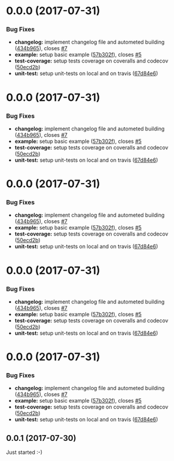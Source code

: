<a name="0.0.0"></a>
# 0.0.0 (2017-07-31)


### Bug Fixes

* **changelog:** implement changelog file and autometed building ([434b965](https://github.com/BioPhoton/angular-formatter-parser/commit/434b965)), closes [#7](https://github.com/BioPhoton/angular-formatter-parser/issues/7)
* **example:** setup basic example ([57b302f](https://github.com/BioPhoton/angular-formatter-parser/commit/57b302f)), closes [#5](https://github.com/BioPhoton/angular-formatter-parser/issues/5)
* **test-coverage:** setup tests coverage on coveralls and codecov ([50ecd2b](https://github.com/BioPhoton/angular-formatter-parser/commit/50ecd2b))
* **unit-test:** setup unit-tests on local and on travis ([67d84e6](https://github.com/BioPhoton/angular-formatter-parser/commit/67d84e6))



<a name="0.0.0"></a>
# 0.0.0 (2017-07-31)


### Bug Fixes

* **changelog:** implement changelog file and autometed building ([434b965](https://github.com/BioPhoton/angular-formatter-parser/commit/434b965)), closes [#7](https://github.com/BioPhoton/angular-formatter-parser/issues/7)
* **example:** setup basic example ([57b302f](https://github.com/BioPhoton/angular-formatter-parser/commit/57b302f)), closes [#5](https://github.com/BioPhoton/angular-formatter-parser/issues/5)
* **test-coverage:** setup tests coverage on coveralls and codecov ([50ecd2b](https://github.com/BioPhoton/angular-formatter-parser/commit/50ecd2b))
* **unit-test:** setup unit-tests on local and on travis ([67d84e6](https://github.com/BioPhoton/angular-formatter-parser/commit/67d84e6))



<a name="0.0.0"></a>
# 0.0.0 (2017-07-31)


### Bug Fixes

* **changelog:** implement changelog file and autometed building ([434b965](https://github.com/BioPhoton/angular-formatter-parser/commit/434b965)), closes [#7](https://github.com/BioPhoton/angular-formatter-parser/issues/7)
* **example:** setup basic example ([57b302f](https://github.com/BioPhoton/angular-formatter-parser/commit/57b302f)), closes [#5](https://github.com/BioPhoton/angular-formatter-parser/issues/5)
* **test-coverage:** setup tests coverage on coveralls and codecov ([50ecd2b](https://github.com/BioPhoton/angular-formatter-parser/commit/50ecd2b))
* **unit-test:** setup unit-tests on local and on travis ([67d84e6](https://github.com/BioPhoton/angular-formatter-parser/commit/67d84e6))



<a name="0.0.0"></a>
# 0.0.0 (2017-07-31)


### Bug Fixes

* **changelog:** implement changelog file and autometed building ([434b965](https://github.com/BioPhoton/angular-formatter-parser/commit/434b965)), closes [#7](https://github.com/BioPhoton/angular-formatter-parser/issues/7)
* **example:** setup basic example ([57b302f](https://github.com/BioPhoton/angular-formatter-parser/commit/57b302f)), closes [#5](https://github.com/BioPhoton/angular-formatter-parser/issues/5)
* **test-coverage:** setup tests coverage on coveralls and codecov ([50ecd2b](https://github.com/BioPhoton/angular-formatter-parser/commit/50ecd2b))
* **unit-test:** setup unit-tests on local and on travis ([67d84e6](https://github.com/BioPhoton/angular-formatter-parser/commit/67d84e6))



<a name="0.0.0"></a>
# 0.0.0 (2017-07-31)


### Bug Fixes

* **changelog:** implement changelog file and autometed building ([434b965](https://github.com/BioPhoton/angular-formatter-parser/commit/434b965)), closes [#7](https://github.com/BioPhoton/angular-formatter-parser/issues/7)
* **example:** setup basic example ([57b302f](https://github.com/BioPhoton/angular-formatter-parser/commit/57b302f)), closes [#5](https://github.com/BioPhoton/angular-formatter-parser/issues/5)
* **test-coverage:** setup tests coverage on coveralls and codecov ([50ecd2b](https://github.com/BioPhoton/angular-formatter-parser/commit/50ecd2b))
* **unit-test:** setup unit-tests on local and on travis ([67d84e6](https://github.com/BioPhoton/angular-formatter-parser/commit/67d84e6))



<a name="0.0.1"></a>
## 0.0.1 (2017-07-30)

Just started :-)



